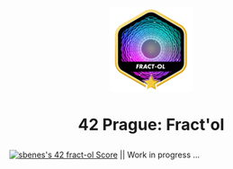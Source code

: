 <p align="center">
  <img src="0_resources/fract-olm.png" />
</p>

# <p align="center">42 Prague: Fract'ol</p>
[![sbenes's 42 fract-ol Score](https://badge42.vercel.app/api/v2/clhxhut3v002508l6ma7ao1xq/project/3086042)](https://github.com/JaeSeoKim/badge42)
|| Work in progress ...
